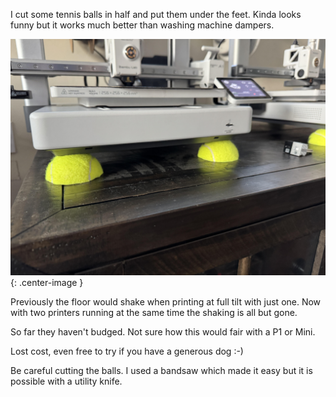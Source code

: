 I cut some tennis balls in half and put them under the feet. Kinda looks funny but it works much better than washing machine dampers.

![](/assets/misc/3d-printer-balls.jpg){: .center-image }

Previously the floor would shake when printing at full tilt with just one. Now with two printers running at the same time the shaking is all but gone.

So far they haven't budged. Not sure how this would fair with a P1 or Mini.

Lost cost, even free to try if you have a generous dog :-)

Be careful cutting the balls. I used a bandsaw which made it easy but it is possible with a utility knife.

